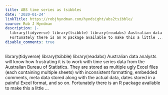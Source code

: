 ```yaml
---
title: ABS time series as tsibbles
date: '2020-01-24'
linkTitle: https://robjhyndman.com/hyndsight/abs2tsibble/
source: Rob J Hyndman
description: |-
  library(tidyverse) library(tsibble) library(readabs) Australian data analysts will know how frustrating it is to work with time series data from the Australian Bureau of Statistics. They are stored as multiple ugly Excel files (each containing multiple sheets) with inconsistent formatting, embedded comments, meta data stored along with the actual data, dates stored in a painful Excel format, and so on.
  Fortunately there is an R package available to make this a little ...
disable_comments: true
---
```

library(tidyverse) library(tsibble) library(readabs) Australian data analysts will know how frustrating it is to work with time series data from the Australian Bureau of Statistics. They are stored as multiple ugly Excel files (each containing multiple sheets) with inconsistent formatting, embedded comments, meta data stored along with the actual data, dates stored in a painful Excel format, and so on.
Fortunately there is an R package available to make this a little ...
